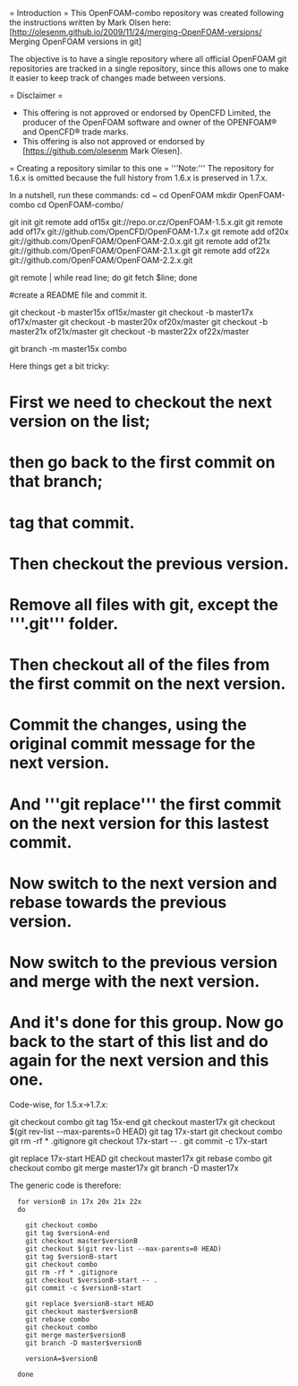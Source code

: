 = Introduction =
This OpenFOAM-combo repository was created following the instructions written by Mark Olsen here: [http://olesenm.github.io/2009/11/24/merging-OpenFOAM-versions/ Merging OpenFOAM versions in git]

The objective is to have a single repository where all official OpenFOAM git repositories are tracked in a single repository, since this allows one to make it easier to keep track of changes made between versions.

= Disclaimer =
* This offering is not approved or endorsed by OpenCFD Limited, the producer of the OpenFOAM software and owner of the OPENFOAM®  and OpenCFD® trade marks.
* This offering is also not approved or endorsed by [https://github.com/olesenm Mark Olesen].

= Creating a repository similar to this one =
'''Note:''' The repository for 1.6.x is omitted because the full history from 1.6.x is preserved in 1.7.x.

In a nutshell, run these commands:
  cd ~
  cd OpenFOAM
  mkdir OpenFOAM-combo
  cd OpenFOAM-combo/

  git init
  git remote add of15x git://repo.or.cz/OpenFOAM-1.5.x.git
  git remote add of17x git://github.com/OpenCFD/OpenFOAM-1.7.x
  git remote add of20x git://github.com/OpenFOAM/OpenFOAM-2.0.x.git
  git remote add of21x git://github.com/OpenFOAM/OpenFOAM-2.1.x.git
  git remote add of22x git://github.com/OpenFOAM/OpenFOAM-2.2.x.git

  git remote | while read line; do git fetch $line; done

  #create a README file and commit it.

  git checkout -b master15x of15x/master
  git checkout -b master17x of17x/master
  git checkout -b master20x of20x/master
  git checkout -b master21x of21x/master
  git checkout -b master22x of22x/master
  
  git branch -m master15x combo

Here things get a bit tricky:
# First we need to checkout the next version on the list;
# then go back to the first commit on that branch;
# tag that commit.
# Then checkout the previous version.
# Remove all files with git, except the '''.git''' folder.
# Then checkout all of the files from the first commit on the next version.
# Commit the changes, using the original commit message for the next version.
# And '''git replace''' the first commit on the next version for this lastest commit.
# Now switch to the next version and rebase towards the previous version.
# Now switch to the previous version and merge with the next version.
# And it's done for this group. Now go back to the start of this list and do again for the next version and this one.

Code-wise, for 1.5.x->1.7.x:

  git checkout combo
  git tag 15x-end
  git checkout master17x
  git checkout $(git rev-list --max-parents=0 HEAD)
  git tag 17x-start
  git checkout combo
  git rm -rf * .gitignore
  git checkout 17x-start -- .
  git commit -c 17x-start

  git replace 17x-start HEAD
  git checkout master17x
  git rebase combo
  git checkout combo
  git merge master17x
  git branch -D master17x

The generic code is therefore:

```versionA=15x
  for versionB in 17x 20x 21x 22x
  do
  
    git checkout combo
    git tag $versionA-end
    git checkout master$versionB
    git checkout $(git rev-list --max-parents=0 HEAD)
    git tag $versionB-start
    git checkout combo
    git rm -rf * .gitignore
    git checkout $versionB-start -- .
    git commit -c $versionB-start

    git replace $versionB-start HEAD
    git checkout master$versionB
    git rebase combo
    git checkout combo
    git merge master$versionB
    git branch -D master$versionB
  
    versionA=$versionB
  
  done
```
